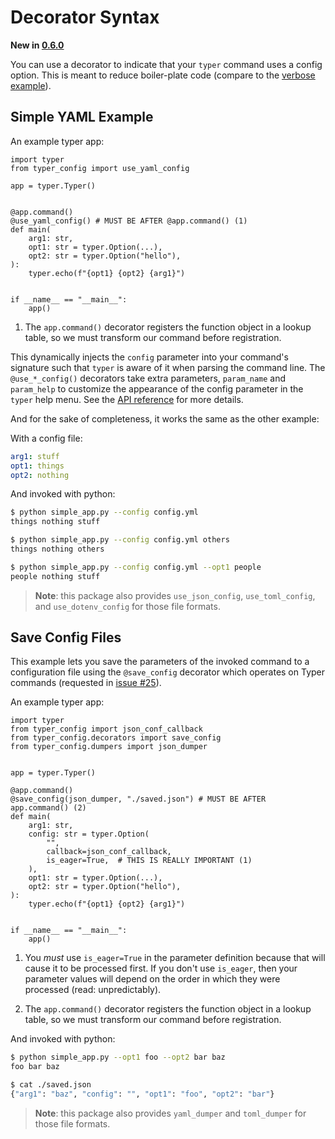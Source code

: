 # Decorator Syntax

**New in [0.6.0](https://github.com/maxb2/typer-config/releases/tag/0.6.0)**

You can use a decorator to indicate that your `typer` command uses a config option.
This is meant to reduce boiler-plate code (compare to the [verbose example](/examples/simple_yaml)).

## Simple YAML Example

An example typer app:
```{.python title="simple_app.py" test="true"}
import typer
from typer_config import use_yaml_config

app = typer.Typer()


@app.command()
@use_yaml_config() # MUST BE AFTER @app.command() (1)
def main(
    arg1: str,
    opt1: str = typer.Option(...),
    opt2: str = typer.Option("hello"),
):
    typer.echo(f"{opt1} {opt2} {arg1}")


if __name__ == "__main__":
    app()
```

1. The `app.command()` decorator registers the function object in a lookup table, so we must transform our command before registration.

This dynamically injects the `config` parameter into your command's signature such that `typer` is aware of it when parsing the command line.
The `@use_*_config()` decorators take extra parameters, `param_name` and `param_help` to customize the appearance of the config parameter in the `typer` help menu. See the [API reference](/api/#typer_config.decorators.use_config) for more details.

And for the sake of completeness, it works the same as the other example:

With a config file:

```yaml title="config.yml"
arg1: stuff
opt1: things
opt2: nothing
```

And invoked with python:

```{.bash title="Terminal"}
$ python simple_app.py --config config.yml
things nothing stuff

$ python simple_app.py --config config.yml others
things nothing others

$ python simple_app.py --config config.yml --opt1 people
people nothing stuff
```

> **Note**: this package also provides `use_json_config`, `use_toml_config`, and `use_dotenv_config` for those file formats.

<!---
```{.python test="true" write="false"}
from typer.testing import CliRunner

RUNNER = CliRunner()

conf = "config.yml"


result = RUNNER.invoke(app, ["--config", conf])

assert result.exit_code == 0, f"Loading failed for {conf}\n\n{result.stdout}"
assert (
    result.stdout.strip() == "things nothing stuff"
), f"Unexpected output for {conf}"


result = RUNNER.invoke(app, ["--config", conf, "others"])

assert result.exit_code == 0, f"Loading failed for {conf}\n\n{result.stdout}"
assert (
    result.stdout.strip() == "things nothing others"
), f"Unexpected output for {conf}"

result = RUNNER.invoke(app, ["--config", conf, "--opt1", "people"])

assert result.exit_code == 0, f"Loading failed for {conf}\n\n{result.stdout}"
assert (
    result.stdout.strip() == "people nothing stuff"
), f"Unexpected output for {conf}"

```
--->

## Save Config Files

This example lets you save the parameters of the invoked command to a configuration file using the `@save_config` decorator which operates on Typer commands (requested in [issue #25](https://github.com/maxb2/typer-config/issues/25)).

An example typer app:
```{.python title="simple_app.py" test="true"}
import typer
from typer_config import json_conf_callback
from typer_config.decorators import save_config
from typer_config.dumpers import json_dumper


app = typer.Typer()

@app.command()
@save_config(json_dumper, "./saved.json") # MUST BE AFTER app.command() (2)
def main(
    arg1: str,
    config: str = typer.Option(
        "",
        callback=json_conf_callback,
        is_eager=True,  # THIS IS REALLY IMPORTANT (1)
    ),
    opt1: str = typer.Option(...),
    opt2: str = typer.Option("hello"),
):
    typer.echo(f"{opt1} {opt2} {arg1}")


if __name__ == "__main__":
    app()
```

1. You _must_ use `is_eager=True` in the parameter definition because that will cause it to be processed first.
   If you don't use `is_eager`, then your parameter values will depend on the order in which they were processed (read: unpredictably).

2. The `app.command()` decorator registers the function object in a lookup table, so we must transform our command before registration.

And invoked with python:

```{.bash title="Terminal"}
$ python simple_app.py --opt1 foo --opt2 bar baz
foo bar baz

$ cat ./saved.json
{"arg1": "baz", "config": "", "opt1": "foo", "opt2": "bar"}
```

> **Note**: this package also provides `yaml_dumper` and `toml_dumper` for those file formats.

<!---
```{.python test="true" write="false"}
from typer.testing import CliRunner

import json, os

RUNNER = CliRunner()

result = RUNNER.invoke(app, ["--opt1", "foo", "--opt2", "bar", "baz"])

assert result.exit_code == 0, "Application failed"
assert (
    result.stdout.strip() == "foo bar baz"
), "Unexpected output"


assert os.path.isfile("./saved.json"), "Saved file does not exist"

with open("./saved.json", "r") as f:
    assert json.load(f) == {"opt1": "foo", "config": "", "opt2": "bar", "arg1": "baz"}, "Saved file has wrong contents"

```
--->